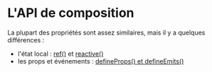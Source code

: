 # L'API de composition

La plupart des propriétés sont assez similaires, mais il y a quelques différences :
- l'état local : [ref()](https://vuejs.org/guide/essentials/reactivity-fundamentals.html#ref) et [reactive()](https://vuejs.org/guide/essentials/reactivity-fundamentals.html#reactive)
- les props et événements : [defineProps() et defineEmits()](https://vuejs.org/api/sfc-script-setup.html#defineprops-defineemits)